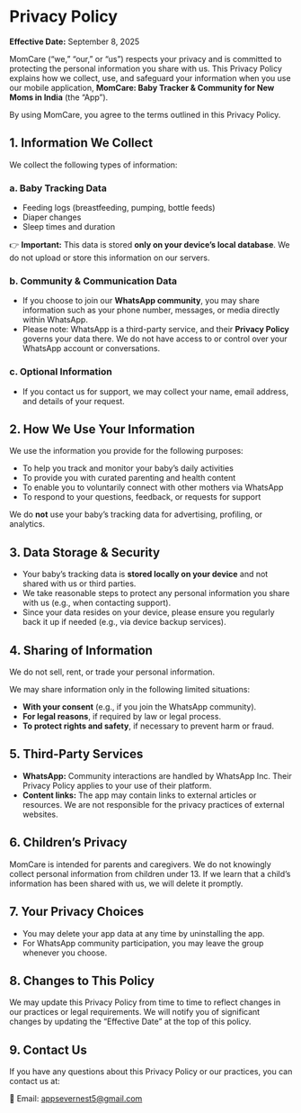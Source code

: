 # Privacy Policy

**Effective Date:** September 8, 2025

MomCare (“we,” “our,” or “us”) respects your privacy and is committed to protecting the personal information you share with us. This Privacy Policy explains how we collect, use, and safeguard your information when you use our mobile application, **MomCare: Baby Tracker & Community for New Moms in India** (the “App”).

By using MomCare, you agree to the terms outlined in this Privacy Policy.




## 1. Information We Collect

We collect the following types of information:

### a. Baby Tracking Data

- Feeding logs (breastfeeding, pumping, bottle feeds)
- Diaper changes
- Sleep times and duration

👉 **Important:** This data is stored **only on your device’s local database**. We do not upload or store this information on our servers.

### b. Community & Communication Data

- If you choose to join our **WhatsApp community**, you may share information such as your phone number, messages, or media directly within WhatsApp.
- Please note: WhatsApp is a third-party service, and their **Privacy Policy** governs your data there. We do not have access to or control over your WhatsApp account or conversations.

### c. Optional Information

- If you contact us for support, we may collect your name, email address, and details of your request.


## 2. How We Use Your Information

We use the information you provide for the following purposes:

- To help you track and monitor your baby’s daily activities
- To provide you with curated parenting and health content
- To enable you to voluntarily connect with other mothers via WhatsApp
- To respond to your questions, feedback, or requests for support

We do **not** use your baby’s tracking data for advertising, profiling, or analytics.


## 3. Data Storage & Security

- Your baby’s tracking data is **stored locally on your device** and not shared with us or third parties.
- We take reasonable steps to protect any personal information you share with us (e.g., when contacting support).
- Since your data resides on your device, please ensure you regularly back it up if needed (e.g., via device backup services).


## 4. Sharing of Information

We do not sell, rent, or trade your personal information.

We may share information only in the following limited situations:

- **With your consent** (e.g., if you join the WhatsApp community).
- **For legal reasons**, if required by law or legal process.
- **To protect rights and safety**, if necessary to prevent harm or fraud.


## 5. Third-Party Services

- **WhatsApp:** Community interactions are handled by WhatsApp Inc. Their Privacy Policy applies to your use of their platform.
- **Content links:** The app may contain links to external articles or resources. We are not responsible for the privacy practices of external websites.


## 6. Children’s Privacy

MomCare is intended for parents and caregivers. We do not knowingly collect personal information from children under 13. If we learn that a child’s information has been shared with us, we will delete it promptly.


## 7. Your Privacy Choices

- You may delete your app data at any time by uninstalling the app.
- For WhatsApp community participation, you may leave the group whenever you choose.


## 8. Changes to This Policy

We may update this Privacy Policy from time to time to reflect changes in our practices or legal requirements. We will notify you of significant changes by updating the “Effective Date” at the top of this policy.



## 9. Contact Us

If you have any questions about this Privacy Policy or our practices, you can contact us at:

📧 Email: appsevernest5@gmail.com
